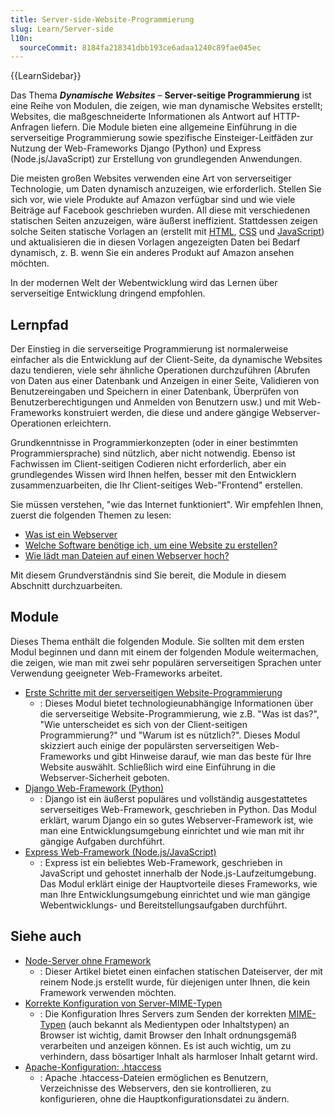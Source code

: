 ```yaml
---
title: Server-side-Website-Programmierung
slug: Learn/Server-side
l10n:
  sourceCommit: 8184fa218341dbb193ce6adaa1240c89fae045ec
---
```


{{LearnSidebar}}

Das Thema **_Dynamische Websites_** – **Server-seitige Programmierung** ist eine Reihe von Modulen, die zeigen, wie man dynamische Websites erstellt; Websites, die maßgeschneiderte Informationen als Antwort auf HTTP-Anfragen liefern. Die Module bieten eine allgemeine Einführung in die serverseitige Programmierung sowie spezifische Einsteiger-Leitfäden zur Nutzung der Web-Frameworks Django (Python) und Express (Node.js/JavaScript) zur Erstellung von grundlegenden Anwendungen.

Die meisten großen Websites verwenden eine Art von serverseitiger Technologie, um Daten dynamisch anzuzeigen, wie erforderlich. Stellen Sie sich vor, wie viele Produkte auf Amazon verfügbar sind und wie viele Beiträge auf Facebook geschrieben wurden. All diese mit verschiedenen statischen Seiten anzuzeigen, wäre äußerst ineffizient. Stattdessen zeigen solche Seiten statische Vorlagen an (erstellt mit [HTML](/de/docs/Learn/HTML), [CSS](/de/docs/Learn/CSS) und [JavaScript](/de/docs/Learn/JavaScript)) und aktualisieren die in diesen Vorlagen angezeigten Daten bei Bedarf dynamisch, z. B. wenn Sie ein anderes Produkt auf Amazon ansehen möchten.

In der modernen Welt der Webentwicklung wird das Lernen über serverseitige Entwicklung dringend empfohlen.

## Lernpfad

Der Einstieg in die serverseitige Programmierung ist normalerweise einfacher als die Entwicklung auf der Client-Seite, da dynamische Websites dazu tendieren, viele sehr ähnliche Operationen durchzuführen (Abrufen von Daten aus einer Datenbank und Anzeigen in einer Seite, Validieren von Benutzereingaben und Speichern in einer Datenbank, Überprüfen von Benutzerberechtigungen und Anmelden von Benutzern usw.) und mit Web-Frameworks konstruiert werden, die diese und andere gängige Webserver-Operationen erleichtern.

Grundkenntnisse in Programmierkonzepten (oder in einer bestimmten Programmiersprache) sind nützlich, aber nicht notwendig. Ebenso ist Fachwissen im Client-seitigen Codieren nicht erforderlich, aber ein grundlegendes Wissen wird Ihnen helfen, besser mit den Entwicklern zusammenzuarbeiten, die Ihr Client-seitiges Web-"Frontend" erstellen.

Sie müssen verstehen, "wie das Internet funktioniert". Wir empfehlen Ihnen, zuerst die folgenden Themen zu lesen:

- [Was ist ein Webserver](/de/docs/Learn/Common_questions/Web_mechanics/What_is_a_web_server)
- [Welche Software benötige ich, um eine Website zu erstellen?](/de/docs/Learn/Common_questions/Tools_and_setup/What_software_do_I_need)
- [Wie lädt man Dateien auf einen Webserver hoch?](/de/docs/Learn/Common_questions/Tools_and_setup/Upload_files_to_a_web_server)

Mit diesem Grundverständnis sind Sie bereit, die Module in diesem Abschnitt durchzuarbeiten.

## Module

Dieses Thema enthält die folgenden Module. Sie sollten mit dem ersten Modul beginnen und dann mit einem der folgenden Module weitermachen, die zeigen, wie man mit zwei sehr populären serverseitigen Sprachen unter Verwendung geeigneter Web-Frameworks arbeitet.

- [Erste Schritte mit der serverseitigen Website-Programmierung](/de/docs/Learn/Server-side/First_steps)
  - : Dieses Modul bietet technologieunabhängige Informationen über die serverseitige Website-Programmierung, wie z.B. "Was ist das?", "Wie unterscheidet es sich von der Client-seitigen Programmierung?" und "Warum ist es nützlich?". Dieses Modul skizziert auch einige der populärsten serverseitigen Web-Frameworks und gibt Hinweise darauf, wie man das beste für Ihre Website auswählt. Schließlich wird eine Einführung in die Webserver-Sicherheit geboten.
- [Django Web-Framework (Python)](/de/docs/Learn/Server-side/Django)
  - : Django ist ein äußerst populäres und vollständig ausgestattetes serverseitiges Web-Framework, geschrieben in Python. Das Modul erklärt, warum Django ein so gutes Webserver-Framework ist, wie man eine Entwicklungsumgebung einrichtet und wie man mit ihr gängige Aufgaben durchführt.
- [Express Web-Framework (Node.js/JavaScript)](/de/docs/Learn/Server-side/Express_Nodejs)
  - : Express ist ein beliebtes Web-Framework, geschrieben in JavaScript und gehostet innerhalb der Node.js-Laufzeitumgebung. Das Modul erklärt einige der Hauptvorteile dieses Frameworks, wie man Ihre Entwicklungsumgebung einrichtet und wie man gängige Webentwicklungs- und Bereitstellungsaufgaben durchführt.

## Siehe auch

- [Node-Server ohne Framework](/de/docs/Learn/Server-side/Node_server_without_framework)
  - : Dieser Artikel bietet einen einfachen statischen Dateiserver, der mit reinem Node.js erstellt wurde, für diejenigen unter Ihnen, die kein Framework verwenden möchten.
- [Korrekte Konfiguration von Server-MIME-Typen](/de/docs/Learn/Server-side/Configuring_server_MIME_types)
  - : Die Konfiguration Ihres Servers zum Senden der korrekten [MIME-Typen](/de/docs/Glossary/MIME_type) (auch bekannt als Medientypen oder Inhaltstypen) an Browser ist wichtig, damit Browser den Inhalt ordnungsgemäß verarbeiten und anzeigen können. Es ist auch wichtig, um zu verhindern, dass bösartiger Inhalt als harmloser Inhalt getarnt wird.
- [Apache-Konfiguration: .htaccess](/de/docs/Learn/Server-side/Apache_Configuration_htaccess)
  - : Apache .htaccess-Dateien ermöglichen es Benutzern, Verzeichnisse des Webservers, den sie kontrollieren, zu konfigurieren, ohne die Hauptkonfigurationsdatei zu ändern.
